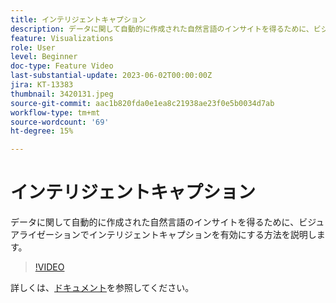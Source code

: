 ```yaml
---
title: インテリジェントキャプション
description: データに関して自動的に作成された自然言語のインサイトを得るために、ビジュアライゼーションでインテリジェントキャプションを有効にする方法を説明します。
feature: Visualizations
role: User
level: Beginner
doc-type: Feature Video
last-substantial-update: 2023-06-02T00:00:00Z
jira: KT-13383
thumbnail: 3420131.jpeg
source-git-commit: aac1b820fda0e1ea8c21938ae23f0e5b0034d7ab
workflow-type: tm+mt
source-wordcount: '69'
ht-degree: 15%

---
```



# インテリジェントキャプション

データに関して自動的に作成された自然言語のインサイトを得るために、ビジュアライゼーションでインテリジェントキャプションを有効にする方法を説明します。

>[!VIDEO](https://video.tv.adobe.com/v/3420131/?learn=on)

詳しくは、[ドキュメント](https://experienceleague.adobe.com/docs/analytics-platform/using/cja-workspace/visualizations/intelligent-captions.html?lang=en)を参照してください。

